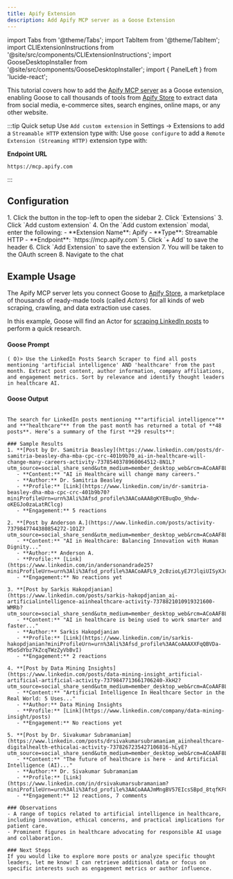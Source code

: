 ```yaml
---
title: Apify Extension
description: Add Apify MCP server as a Goose Extension
---
```


import Tabs from '@theme/Tabs';
import TabItem from '@theme/TabItem';
import CLIExtensionInstructions from '@site/src/components/CLIExtensionInstructions';
import GooseDesktopInstaller from '@site/src/components/GooseDesktopInstaller';
import { PanelLeft } from 'lucide-react';

This tutorial covers how to add the [Apify MCP server](https://mcp.apify.com) as a Goose extension, enabling Goose to call thousands of tools from [Apify Store](https://apify.com/store) to extract data from social media, e-commerce sites, search engines, online maps, or any other website.

:::tip Quick setup
<Tabs groupId="interface">
  <TabItem value="ui" label="Goose Desktop" default>
  Use `Add custom extension` in Settings → Extensions to add a `Streamable HTTP` extension type with:
  </TabItem>
  <TabItem value="cli" label="Goose CLI">
  Use `goose configure` to add a `Remote Extension (Streaming HTTP)` extension type with:
  </TabItem>
</Tabs>

  **Endpoint URL**
  ```
  https://mcp.apify.com
  ```
:::

## Configuration

<Tabs groupId="interface">
  <TabItem value="ui" label="Goose Desktop" default>
    1. Click the <PanelLeft className="inline" size={16} /> button in the top-left to open the sidebar
    2. Click `Extensions`
    3. Click `Add custom extension`
    4. On the `Add custom extension` modal, enter the following:
       - **Extension Name**: Apify
       - **Type**: Streamable HTTP
       - **Endpoint**: `https://mcp.apify.com` 
    5. Click `+ Add` to save the header
    6. Click `Add Extension` to save the extension
    7. You will be taken to the OAuth screen
    8. Navigate to the chat
  </TabItem>
  <TabItem value="cli" label="Goose CLI" default>
      <CLIExtensionInstructions
        name="apify-mcp"
        type="http"
        url="https://mcp.apify.com"
        timeout={300}
      />
  </TabItem>
</Tabs>

## Example Usage

The Apify MCP server lets you connect Goose to [Apify Store](https://apify.com/store), a marketplace of thousands of ready-made tools (called _Actors_) for all kinds of web scraping, crawling, and data extraction use cases.

In this example, Goose will find an Actor for [scraping LinkedIn posts](https://apify.com/store/categories?search=linkedin) to perform a quick research.

#### Goose Prompt

```
( O)> Use the LinkedIn Posts Search Scraper to find all posts mentioning 'artificial intelligence' AND 'healthcare' from the past month. Extract post content, author information, company affiliations, and engagement metrics. Sort by relevance and identify thought leaders in healthcare AI.
```

#### Goose Output

```

The search for LinkedIn posts mentioning **"artificial intelligence"** and **"healthcare"** from the past month has returned a total of **48 posts**. Here’s a summary of the first **29 results**:

### Sample Results
1. **[Post by Dr. Samitria Beasley](https://www.linkedin.com/posts/dr-samitria-beasley-dha-mba-cpc-crc-401b9b70_ai-in-healthcare-will-change-many-careers-activity-7378540378960064512-8N1L?utm_source=social_share_send&utm_medium=member_desktop_web&rcm=ACoAAF8LBu8BX77nJLnHq2BuG0Oqb7swvZMxG94)**  
   - **Content:** "AI in Healthcare will change many careers."  
   - **Author:** Dr. Samitria Beasley  
   - **Profile:** [Link](https://www.linkedin.com/in/dr-samitria-beasley-dha-mba-cpc-crc-401b9b70?miniProfileUrn=urn%3Ali%3Afsd_profile%3AACoAAA8gKYEBuqDo_9hdw-oKEGJo0zaLatRClcg)  
   - **Engagement:** 5 reactions  

2. **[Post by Anderson A.](https://www.linkedin.com/posts/activity-7379847744380854272-1O1Z?utm_source=social_share_send&utm_medium=member_desktop_web&rcm=ACoAAF8LBu8BX77nJLnHq2BuG0Oqb7swvZMxG94)**  
   - **Content:** "AI in Healthcare: Balancing Innovation with Human Dignity..."  
   - **Author:** Anderson A.  
   - **Profile:** [Link](https://www.linkedin.com/in/andersonandrade25?miniProfileUrn=urn%3Ali%3Afsd_profile%3AACoAAFL9_2cBzioLyEJYJlqiUISyXJdjJQWIhY8)  
   - **Engagement:** No reactions yet  

3. **[Post by Sarkis Hakopdjanian](https://www.linkedin.com/posts/sarkis-hakopdjanian_ai-artificialintelligence-aiinhealthcare-activity-7378821010919321600-WMRb?utm_source=social_share_send&utm_medium=member_desktop_web&rcm=ACoAAF8LBu8BX77nJLnHq2BuG0Oqb7swvZMxG94)**  
   - **Content:** "AI in healthcare is being used to work smarter and faster..."  
   - **Author:** Sarkis Hakopdjanian  
   - **Profile:** [Link](https://www.linkedin.com/in/sarkis-hakopdjanian?miniProfileUrn=urn%3Ali%3Afsd_profile%3AACoAAAXXFqQBVDa-M5oSdYbz7kZcqTWzZyVbBvI)  
   - **Engagement:** 2 reactions  

4. **[Post by Data Mining Insights](https://www.linkedin.com/posts/data-mining-insight_artificial-artificial-artificial-activity-7379847713661706240-XkH2?utm_source=social_share_send&utm_medium=member_desktop_web&rcm=ACoAAF8LBu8BX77nJLnHq2BuG0Oqb7swvZMxG94)**  
   - **Content:** "Artificial Intelligence In Healthcare Sector in the Real World: 5 Uses..."  
   - **Author:** Data Mining Insights  
   - **Profile:** [Link](https://www.linkedin.com/company/data-mining-insight/posts)  
   - **Engagement:** No reactions yet  

5. **[Post by Dr. Sivakumar Subramaniam](https://www.linkedin.com/posts/drsivakumarsubramaniam_aiinhealthcare-digitalhealth-ethicalai-activity-7378267235427106816-hLyE?utm_source=social_share_send&utm_medium=member_desktop_web&rcm=ACoAAF8LBu8BX77nJLnHq2BuG0Oqb7swvZMxG94)**  
   - **Content:** "The future of healthcare is here - and Artificial Intelligence (AI)..."  
   - **Author:** Dr. Sivakumar Subramaniam  
   - **Profile:** [Link](https://www.linkedin.com/in/drsivakumarsubramaniam?miniProfileUrn=urn%3Ali%3Afsd_profile%3AACoAAAJmMngBV57EIcsSBpd_8tqfKFCiBNxrA1A)  
   - **Engagement:** 12 reactions, 7 comments  

### Observations
- A range of topics related to artificial intelligence in healthcare, including innovation, ethical concerns, and practical implications for patient care.
- Prominent figures in healthcare advocating for responsible AI usage and collaboration.
  
### Next Steps
If you would like to explore more posts or analyze specific thought leaders, let me know! I can retrieve additional data or focus on specific interests such as engagement metrics or author influence.

```
